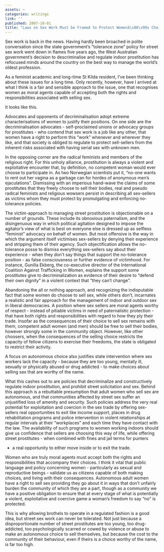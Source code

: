 ```yaml
---
assets: ~
categories: writings
link: ''
published: 2007-10-01
title: "Laws on Sex Work Must be Framed to Protect Womenâ\x80\x99s Choice"
---
```

Sex work is back in the news. Having hardly been broached in polite
conversation since the state government’s “tolerance zone” policy for
street sex work went down in flames five years ago, the West Australian
government’s decision to descriminalise and regulate indoor prostitution
has refocused minds around the country on the best way to manage the
world’s oldest profession.

As a feminist academic and long-time St Kilda resident, I’ve been
thinking about these issues for a long time. Only recently, however,
have I arrived at what I think is a fair and sensible approach to the
issue, one that recognises women as moral agents capable of accepting
both the rights and responsibilities associated with selling sex.

It looks like this.

Advocates and opponents of decriminalisation adopt extreme
characterisations of women to justify their positions. On one side are
the decriminalisation advocates - self-proclaimed unions or advocacy
groups for prostitutes - who contend that sex work is a job like any
other, that women have a right to perform this “work” whenever and
wherever they like, and that society is obliged to regulate to protect
sell-sellers from the inherent risks associated with having serial sex
with unknown men.

In the opposing corner are the radical feminists and members of the
religious right. For this unholy alliance, prostitution is always a
violent and exploitative encounter that, by definition, no competent
woman would ever choose to participate in. As two Norwegian scientists
put it, “no-one wants to rent out her vagina as a garbage can for hordes
of anonymous men’s ejaculations”. Dismissing with an imperious hand-wave
the claims of some prostitutes that they freely choose to sell their
bodies, real and pseudo radical feminists and religious wowsers persist
in describing all sex-sellers as victims whom they must protect by
promulgating and enforcing no- tolerance policies.

The victim-approach to managing street prostitution is objectionable on
a number of grounds. These include its obnoxious paternalism, and the
disingenuous way in which political agitation designed to impose the
agitator’s view of what is best on everyone else is dressed up as
selfless “feminist” advocacy on behalf of women. But most offensive is
the way in which the argument itself victimises sex-sellers by denying
their experience and stripping them of their agency. Such
objectification allows the no-tolerance posse to dismiss everything
sex-sellers say about their experience - when they don’t say things that
support the no-tolerance position - as false consciousness or further
evidence of victimhood. For instance, Gunilla Ekberg, the co-executive
director of the International Coalition Against Trafficking in Women,
explains the support some prostitutes give to decriminalization as
evidence of their desire to “defend their own dignity” in a violent
context that “they can’t change”.

Abandoning the all or nothing approach, and recognizing the indisputable
fact that some women do choose to sell sex, while others don’t,
incarnates a realistic and fair approach for the management of indoor
and outdoor sex in liberal democracies. A position where sex sellers are
moral agents worthy of respect - instead of pitiable victims in need of
paternalistic protection - that have both rights and responsibilities
with regard to how they ply their trade. Insofar as the consequences of
their choice to sell sex remains with them, competent adult women (and
men) should be free to sell their bodies, however strongly some in the
community object. However, like other choosers, when the consequences of
the selling choice restricts the capacity of fellow citizens to exercise
their freedoms, the state is obligated to restrict their activity.

A focus on autonomous choice also justifies state intervention where sex
workers lack the capacity - because they are too young, mentally ill,
sexually or physically abused or drug addicted - to make choices about
selling sex that are worthy of the name.

What this cashes out to are policies that decriminalize and
constructively regulate indoor prostitution, and prohibit street
solicitation and sex. Behind this approach is a rebuttable presumption
that adult women who sell sex are autonomous, and that communities
affected by street sex suffer an unjustified loss of amenity and
security. Such policies address the very real potential for exploitation
and coercion in the sex trade by offering sex-sellers real opportunities
to exit like income support, places in drug rehabilitation programs and
police intervention in violent relationships at regular intervals at
their “workplaces” and each time they have contact with the law. The
availability of such programs to women working indoors should give us
confidence that sellers are choosing this way of life, while offering
street prostitutes - when combined with fines and jail terms for punters
- a real opportunity to either move inside or to exit the trade.

Women who are truly moral agents must accept both the rights and
responsibilities that accompany their choices. I think it vital that
public language and policy concerning women - particularly as sexual and
reproductive beings - validate us as citizens capable of both making
choices, and living with their consequences. Autonomous adult women have
a right to sell sex providing they go about it in ways that don’t
unfairly burden the community of which they are a part, though as a
community we have a positive obligation to ensure that at every stage of
what is potentially a violent, exploitative and coercive game a woman’s
freedom to say “no” is protected.

This is why allowing brothels to operate in a regulated fashion is a
good idea, but street sex work can never be tolerated. Not just because
a disproportionate number of street prostitutes are too young, too
drug-addicted, too psychologically scarred or cowed by violence or abuse
to make an autonomous choice to sell themselves, but because the cost to
the community of their behaviour, even if theirs is a choice worthy of
the name, is far too high.